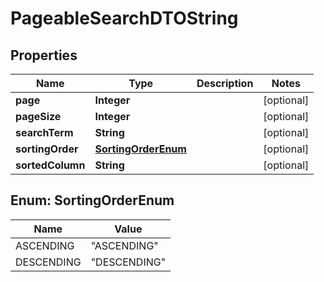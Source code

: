 

# PageableSearchDTOString


## Properties

| Name | Type | Description | Notes |
|------------ | ------------- | ------------- | -------------|
|**page** | **Integer** |  |  [optional] |
|**pageSize** | **Integer** |  |  [optional] |
|**searchTerm** | **String** |  |  [optional] |
|**sortingOrder** | [**SortingOrderEnum**](#SortingOrderEnum) |  |  [optional] |
|**sortedColumn** | **String** |  |  [optional] |



## Enum: SortingOrderEnum

| Name | Value |
|---- | -----|
| ASCENDING | &quot;ASCENDING&quot; |
| DESCENDING | &quot;DESCENDING&quot; |



